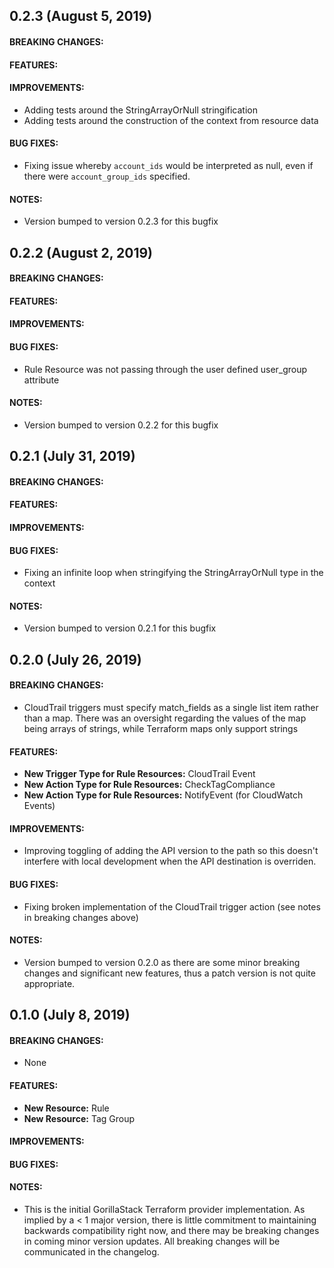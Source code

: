 ## 0.2.3 (August 5, 2019)

#### BREAKING CHANGES:
#### FEATURES:
#### IMPROVEMENTS:

* Adding tests around the StringArrayOrNull stringification
* Adding tests around the construction of the context from resource data

#### BUG FIXES:

* Fixing issue whereby `account_ids` would be interpreted as null, even if there were `account_group_ids` specified.

#### NOTES:

* Version bumped to version 0.2.3 for this bugfix

## 0.2.2 (August 2, 2019)

#### BREAKING CHANGES:
#### FEATURES:
#### IMPROVEMENTS:
#### BUG FIXES:

* Rule Resource was not passing through the user defined user_group attribute

#### NOTES:

* Version bumped to version 0.2.2 for this bugfix


## 0.2.1 (July 31, 2019)

#### BREAKING CHANGES:
#### FEATURES:
#### IMPROVEMENTS:
#### BUG FIXES:

* Fixing an infinite loop when stringifying the StringArrayOrNull type in the context

#### NOTES:

* Version bumped to version 0.2.1 for this bugfix


## 0.2.0 (July 26, 2019)

#### BREAKING CHANGES:

* CloudTrail triggers must specify match_fields as a single list item rather than a map. There was an oversight regarding the values of the map being arrays of strings, while Terraform maps only support strings

#### FEATURES:


* **New Trigger Type for Rule Resources:** CloudTrail Event
* **New Action Type for Rule Resources:** CheckTagCompliance
* **New Action Type for Rule Resources:** NotifyEvent (for CloudWatch Events)

#### IMPROVEMENTS:

* Improving toggling of adding the API version to the path so this doesn't interfere with local development when the API destination is overriden.

#### BUG FIXES:

* Fixing broken implementation of the CloudTrail trigger action (see notes in breaking changes above)

#### NOTES:

* Version bumped to version 0.2.0 as there are some minor breaking changes and significant new features, thus a patch version is not quite appropriate.


## 0.1.0 (July 8, 2019)

#### BREAKING CHANGES:

* None

#### FEATURES:

* **New Resource:** Rule
* **New Resource:** Tag Group

#### IMPROVEMENTS:
#### BUG FIXES:
#### NOTES:

* This is the initial GorillaStack Terraform provider implementation. As implied by a < 1 major version, there is little commitment to maintaining backwards compatibility right now, and there may be breaking changes in coming minor version updates. All breaking changes will be communicated in the changelog.
